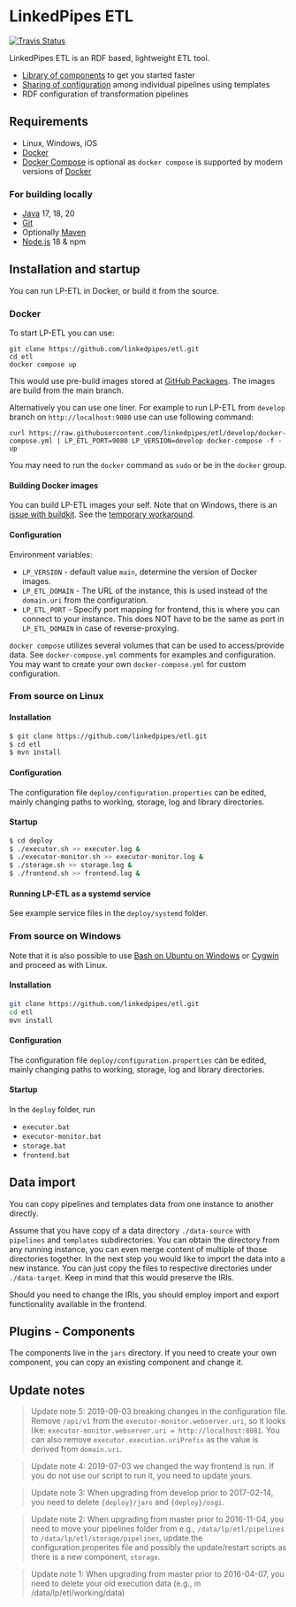 # LinkedPipes ETL
[![Travis Status](https://travis-ci.com/linkedpipes/etl.svg?branch=develop)](https://travis-ci.com/linkedpipes/etl)

LinkedPipes ETL is an RDF based, lightweight ETL tool.
- [Library of components](https://etl.linkedpipes.com/components) to get you started faster
- [Sharing of configuration](https://etl.linkedpipes.com/templates/) among individual pipelines using templates
- RDF configuration of transformation pipelines

## Requirements
- Linux, Windows, iOS
- [Docker]
- [Docker Compose] is optional as `docker compose` is supported by modern versions of [Docker] 

### For building locally
- [Java] 17, 18, 20
- [Git]
- Optionally [Maven]
- [Node.js] 18 & npm

## Installation and startup
You can run LP-ETL in Docker, or build it from the source.

### Docker
To start LP-ETL you can use:
```
git clone https://github.com/linkedpipes/etl.git
cd etl
docker compose up
```
This would use pre-build images stored at [GitHub Packages].
The images are build from the main branch.

Alternatively you can use one liner.
For example to run LP-ETL from ```develop``` branch on ```http://localhost:9080``` use can use following command:
```
curl https://raw.githubusercontent.com/linkedpipes/etl/develop/docker-compose.yml | LP_ETL_PORT=9080 LP_VERSION=develop docker-compose -f - up
```

You may need to run the ```docker``` command as ```sudo``` or be in the ```docker``` group.

#### Building Docker images
You can build LP-ETL images your self.
Note that on Windows, there is an [issue with buildkit](https://github.com/moby/buildkit/issues/1684).
See the [temporary workaround](https://github.com/linkedpipes/etl/issues/851#issuecomment-814058925).

#### Configuration
Environment variables:
- ```LP_VERSION``` - default value ```main```, determine the version of Docker images.
- ```LP_ETL_DOMAIN``` - The URL of the instance, this is used instead of the ```domain.uri``` from the configuration. 
- ```LP_ETL_PORT``` - Specify port mapping for frontend, this is where you can connect to your instance.
  This does NOT have to be the same as port in ```LP_ETL_DOMAIN``` in case of reverse-proxying.

```docker compose``` utilizes several volumes that can be used to access/provide data.
See ```docker-compose.yml``` comments for examples and configuration.
You may want to create your own ```docker-compose.yml``` for custom configuration.

### From source on Linux

#### Installation
```sh
$ git clone https://github.com/linkedpipes/etl.git
$ cd etl
$ mvn install
```

#### Configuration
The configuration file ```deploy/configuration.properties``` can be edited, mainly changing paths to working, storage, log and library directories. 

#### Startup
```sh
$ cd deploy
$ ./executor.sh >> executor.log &
$ ./executor-monitor.sh >> executor-monitor.log &
$ ./storage.sh >> storage.log &
$ ./frontend.sh >> frontend.log &
```

#### Running LP-ETL as a systemd service
See example service files in the ```deploy/systemd``` folder.

### From source on Windows
Note that it is also possible to use [Bash on Ubuntu on Windows] or [Cygwin] and proceed as with Linux.

#### Installation
```sh
git clone https://github.com/linkedpipes/etl.git
cd etl
mvn install
```

#### Configuration
The configuration file ```deploy/configuration.properties``` can be edited, mainly changing paths to working, storage, log and library directories. 

#### Startup
In the ```deploy``` folder, run
- ```executor.bat```
- ```executor-monitor.bat```
- ```storage.bat```
- ```frontend.bat```

## Data import
You can copy pipelines and templates data from one instance to another directly.

Assume that you have copy of a data directory ```./data-source``` with ```pipelines``` and ```templates``` subdirectories. 
You can obtain the directory from any running instance, you can even merge content of multiple of those directories together.
In the next step you would like to import the data into a new instance. 
You can just copy the files to respective directories under ```./data-target```.
Keep in mind that this would preserve the IRIs.

Should you need to change the IRIs, you should employ import and export functionality available in the frontend.

## Plugins - Components
The components live in the ```jars``` directory.
If you need to create your own component, you can copy an existing component and change it.
 
## Update notes
> Update note 5: 2019-09-03 breaking changes in the configuration file. Remove ```/api/v1``` from the ```executor-monitor.webserver.uri```, so it looks like: ```executor-monitor.webserver.uri = http://localhost:8081```. You can also remove ```executor.execution.uriPrefix``` as the value is derived from ```domain.uri```.

> Update note 4: 2019-07-03 we changed the way frontend is run. If you do not use our script to run it, you need to update yours. 

> Update note 3: When upgrading from develop prior to 2017-02-14, you need to delete ```{deploy}/jars``` and ```{deploy}/osgi```. 

> Update note 2: When upgrading from master prior to 2016-11-04, you need to move your pipelines folder from e.g., ```/data/lp/etl/pipelines``` to ```/data/lp/etl/storage/pipelines```, update the configuration.properites file and possibly the update/restart scripts as there is a new component, ```storage```.

> Update note 1: When upgrading from master prior to 2016-04-07, you need to delete your old execution data (e.g., in /data/lp/etl/working/data)

[Java]: <http://www.oracle.com/technetwork/java/javase/downloads/index.html>
[Git]: <https://git-scm.com/>
[Maven]: <https://maven.apache.org/>
[Node.js]: <https://nodejs.org>
[Cygwin]: <https://www.cygwin.com/>
[Bash on Ubuntu on Windows]: <https://msdn.microsoft.com/en-us/commandline/wsl/about>
[Docker]: <https://www.docker.com/>
[Docker Compose]: <https://docs.docker.com/compose/>
[DockerHub]: <https://hub.docker.com/>
[GitHub Packages]: <https://github.com/orgs/linkedpipes/packages>
